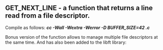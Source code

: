 ## **GET_NEXT_LINE - a function that returns a line read from a file descriptor.**

Compile as follows:
***cc -Wall -Wextra -Werror -D BUFFER_SIZE=42 <files>.c***

Bonus version of the function allows to manage multiple file descriptors at the same time. And has also been added to the 
libft library: 

